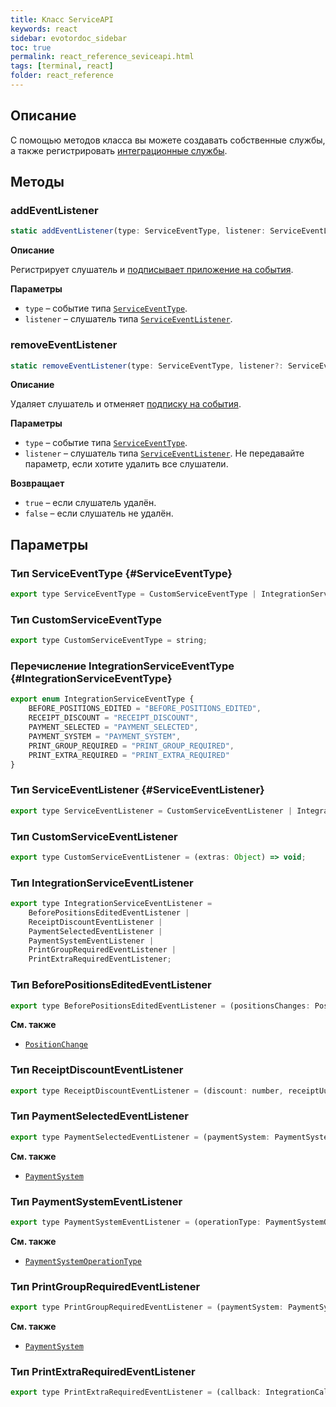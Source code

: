 ```yaml
---
title: Класс ServiceAPI
keywords: react
sidebar: evotordoc_sidebar
toc: true
permalink: react_reference_seviceapi.html
tags: [terminal, react]
folder: react_reference
---
```


## Описание

С помощью методов класса вы можете создавать собственные службы, а также регистрировать [интеграционные службы](./react_reference_integrationapi.html).

## Методы

### addEventListener

```js
static addEventListener(type: ServiceEventType, listener: ServiceEventListener): void
```

**Описание**

Регистрирует слушатель и [подписывает приложение на события](./doc_react_interactiontypes.html#eventsubscription).

**Параметры**

* `type` – событие типа [`ServiceEventType`](./react_reference_integrationapi.html#ServiceEventType).
* `listener` – слушатель типа [`ServiceEventListener`](./react_reference_integrationapi.html#ServiceEventListener).

### removeEventListener

```js
static removeEventListener(type: ServiceEventType, listener?: ServiceEventListener): boolean
```

**Описание**

Удаляет слушатель и отменяет [подписку на события](./doc_react_interactiontypes.html#eventsubscription).

**Параметры**

* `type` – событие типа [`ServiceEventType`](./react_reference_integrationapi.html#ServiceEventType).
* `listener` – слушатель типа [`ServiceEventListener`](./react_reference_integrationapi.html#ServiceEventListener). Не передавайте параметр, если хотите удалить все слушатели.

**Возвращает**

* `true` – если слушатель удалён.
* `false` – если слушатель не удалён.

## Параметры

### Тип ServiceEventType {#ServiceEventType}

```js
export type ServiceEventType = CustomServiceEventType | IntegrationServiceEventType;
```

### Тип CustomServiceEventType

```js
export type CustomServiceEventType = string;
```

### Перечисление IntegrationServiceEventType {#IntegrationServiceEventType}

```js
export enum IntegrationServiceEventType {
    BEFORE_POSITIONS_EDITED = "BEFORE_POSITIONS_EDITED",
    RECEIPT_DISCOUNT = "RECEIPT_DISCOUNT",
    PAYMENT_SELECTED = "PAYMENT_SELECTED",
    PAYMENT_SYSTEM = "PAYMENT_SYSTEM",
    PRINT_GROUP_REQUIRED = "PRINT_GROUP_REQUIRED",
    PRINT_EXTRA_REQUIRED = "PRINT_EXTRA_REQUIRED"
}
```

### Тип ServiceEventListener {#ServiceEventListener}

```js
export type ServiceEventListener = CustomServiceEventListener | IntegrationServiceEventListener;
```

### Тип CustomServiceEventListener

```js
export type CustomServiceEventListener = (extras: Object) => void;
```

### Тип IntegrationServiceEventListener

```js
export type IntegrationServiceEventListener =
    BeforePositionsEditedEventListener |
    ReceiptDiscountEventListener |
    PaymentSelectedEventListener |
    PaymentSystemEventListener |
    PrintGroupRequiredEventListener |
    PrintExtraRequiredEventListener;
```

### Тип BeforePositionsEditedEventListener

```js
export type BeforePositionsEditedEventListener = (positionsChanges: PositionChange[], callback: IntegrationCallback) => void
```

**См. также**

* [`PositionChange`](./react_reference_integrationapi.html#PositionChange)

### Тип ReceiptDiscountEventListener

```js
export type ReceiptDiscountEventListener = (discount: number, receiptUuid: string, callback: IntegrationCallback) => void
```

### Тип PaymentSelectedEventListener

```js
export type PaymentSelectedEventListener = (paymentSystem: PaymentSystem, callback: IntegrationCallback) => void
```

**См. также**

* [`PaymentSystem`](./react_reference_receiptapi.html#PaymentSystem)

### Тип PaymentSystemEventListener

```js
export type PaymentSystemEventListener = (operationType: PaymentSystemOperationType, event: PaymentSystemEvent, callback: IntegrationCallback) => void
```

**См. также**

* [`PaymentSystemOperationType`](./react_reference_receiptapi.html#PaymentSystemOperationType)

### Тип PrintGroupRequiredEventListener

```js
export type PrintGroupRequiredEventListener = (paymentSystem: PaymentSystem, callback: IntegrationCallback) => void
```

**См. также**

* [`PaymentSystem`](./react_reference_receiptapi.html#PaymentSystem)

### Тип PrintExtraRequiredEventListener

```js
export type PrintExtraRequiredEventListener = (callback: IntegrationCallback) => void
```
